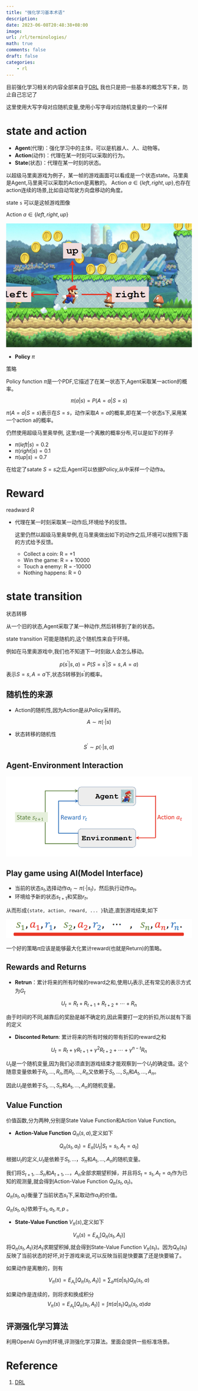 ```yaml
---
title: "强化学习基本术语"
description: 
date: 2023-06-08T20:48:38+08:00
image:
url: /rl/terminologies/
math: true
comments: false
draft: false
categories:
    - rl
---
```


目前强化学习相关的内容全部来自于[DRL](https://github.com/wangshusen/DRL)
我也只是把一些基本的概念写下来，防止自己忘记了

这里使用大写字母对应随机变量,使用小写字母对应随机变量的一个采样

# state and action
- **Agent**(代理)：强化学习中的主体，可以是机器人、人、动物等。
- **Action**(动作)：代理在某一时刻可以采取的行为。
- **State**(状态)：代理在某一时刻的状态。

以超级马里奥游戏为例子，某一帧的游戏画面可以看成是一个状态state。马里奥是Agent,马里奥可以采取的Action是离散的。
Action $a \in \{ left,right,up \}$,也存在action连续的场景,比如自动驾驶方向盘移动的角度。

state `s` 可以是这帧游戏图像

Action $a \in \{ left,right,up \}$

![Super Mario Bros.](2023-06-08-20-56-28.png)

- **Policy** $\pi$

策略

Policy function $\pi$是一个PDF,它描述了在某一状态下,Agent采取某一action的概率。

$$
 \pi(a | s) = P(A=a|S=s)
$$

$\pi(A=a|S=s)$表示在$S=s$，动作采取$A=a$的概率,即在某一个状态s下,采用某一个action a的概率。

仍然使用超级马里奥举例,
这里$\pi$是一个离散的概率分布,可以是如下的样子
- $\pi(left | s) = 0.2$
- $\pi(right | s) = 0.1$
- $\pi(up | s) = 0.7$

在给定了satate $S=s$之后,Agent可以依据Policy,从中采样一个动作a。

# Reward 

readward $R$

- 代理在某一时刻采取某一动作后,环境给予的反馈。

  这里仍然以超级马里奥举例,在马里奥做出如下的动作之后,环境可以按照下面的方式给予反馈。
  - Collect a coin: R = +1
  - Win the game: R = + 10000
  - Touch a enemy: R = -10000
  - Nothing happens: R = 0

# state transition

状态转移

从一个旧的状态,Agent采取了某一种动作,然后转移到了新的状态。

state transition 可能是随机的,这个随机性来自于环境。

例如在马里奥游戏中,我们也不知道下一时刻敌人会怎么移动。

$$
 p (s^\prime |s,a) = P(S=s^\prime | S=s,A=a)
$$
表示$S=s,A=a$下,状态S转移到$s^\prime$的概率。
## 随机性的来源

- Action的随机性,因为Action是从Policy采样的。
  
$$
 A \sim \pi(\cdot | s)
$$

- 状态转移的随机性

$$
 S^\prime \sim p(\cdot | s,a)
$$

## Agent-Environment Interaction

![](2023-06-08-21-10-27.png)

## Play game using AI(Model Interface)

- 当前的状态$s_t$,选择动作$a_t \sim \pi(\cdot | s_t)$，然后执行动作$a_t$。
- 环境给予新的状态$s_{t+1}$和奖励$r_{t}$。

从而形成`{state, action, reward, ... }`轨迹,直到游戏结束,如下

![](2023-06-08-21-13-59.png)

一个好的策略$\pi$应该是能够最大化累计reward(也就是Return)的策略。

## Rewards and Returns

- **Retrun**：累计将来的所有时候的reward之和,使用$U_t$表示,还有常见的表示方式为$G_t$

$$
U_t = R_t + R_{t+1} + R_{t+2} + \cdots + R_n
$$

由于时间的不同,越靠后的奖励是越不确定的,因此需要打一定的折扣,所以就有下面的定义

- **Disconted Return**: 累计将来的所有时候的带有折扣的reward之和

$$
U_t = R_t + \gamma R_{t+1} + \gamma^2 R_{t+2} + \cdots + \gamma^{n-t} R_n
$$

$U_t$是一个随机变量,因为我们必须直到游戏结束才能观察到一个$U_t$的确定值。这个随意变量依赖于$R_t,...,R_n$,而$R_t,...,R_n$又依赖于$S_t,...,S_n$和$A_t,...,A_n$。

因此$U_t$是依赖于$S_t,...,S_n$和$A_t,...,A_n$的随机变量。

## Value Function

价值函数,分为两种,分别是State Value Function和Action Value Function。

- **Action-Value Function** $Q_\pi (s,a)$,定义如下

$$
Q_\pi (s_t,a_t) = E_\pi [U_t | S_t = s_t, A_t = a_t]
$$

根据$U_t$的定义,$U_t$是依赖于$S_t,...，S_n$和$A_t,...,A_n$的随机变量。

我们将$S_{t+1},...S_n$和$A_{t+1},...，A_n$全部求期望积掉，并且将$S_t = s_t,A_t = a_t$作为已知的观测量,就会得到Action-Value Function $Q_\pi (s_t,a_t)$。

$Q_\pi (s_t,a_t)$衡量了当前状态$s_t$下,采取动作$a_t$的价值。

$Q_\pi (s_t,a_t)$依赖于$s_t,a_t,\pi,p$
。
- **State-Value Function** $V_\pi (s)$,定义如下

$$
V_\pi (s) = E_{A_t} [Q_\pi (s_t,A_t)]
$$
将$Q_\pi (s_t,A_t)$对$A_t$求期望积掉,就会得到State-Value Function $V_\pi (s_t)$。因为$Q_\pi(s_t)$反映了当前状态的好坏,对于游戏来说,可以反映当前是快要赢了还是快要输了。

如果动作是离散的，则有

$$
V_\pi (s) = E_{A_t} [Q_\pi (s_t,A_t)] = \sum_{a} \pi(a|s_t) Q_\pi (s_t,a)
$$

如果动作是连续的，则将求和换成积分
$$
V_\pi (s) = E_{A_t} [Q_\pi (s_t,A_t)] = \int \pi(a|s_t) Q_\pi (s_t,a) da
$$

## 评测强化学习算法

利用OpenAI Gym的环境,评测强化学习算法。里面会提供一些标准场景。

# Reference

1. [DRL](https://github.com/wangshusen/DRL)


 
